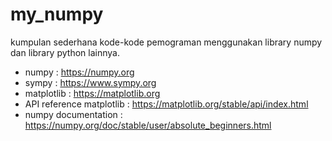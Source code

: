 # my_numpy
kumpulan sederhana kode-kode pemograman menggunakan library numpy dan library python lainnya.

- numpy     : https://numpy.org
- sympy     : https://www.sympy.org
- matplotlib : https://matplotlib.org
- API reference matplotlib : https://matplotlib.org/stable/api/index.html
- numpy documentation : https://numpy.org/doc/stable/user/absolute_beginners.html
